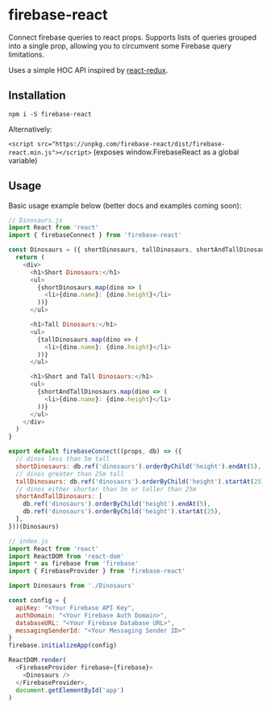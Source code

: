 # firebase-react

Connect firebase queries to react props. Supports lists of queries grouped into a single prop, allowing you to circumvent some Firebase query limitations.

Uses a simple HOC API inspired by [react-redux](https://github.com/reactjs/react-redux).

## Installation

`npm i -S firebase-react`

Alternatively:

`<script src="https://unpkg.com/firebase-react/dist/firebase-react.min.js"></script>` (exposes window.FirebaseReact as a global variable)

## Usage

Basic usage example below (better docs and examples coming soon):

```js
// Dinosaurs.js
import React from 'react'
import { firebaseConnect } from 'firebase-react'

const Dinosaurs = ({ shortDinosaurs, tallDinosaurs, shortAndTallDinosaurs }) => {
  return (
    <div>
      <h1>Short Dinosaurs:</h1>
      <ul>
        {shortDinosaurs.map(dino => (
          <li>{dino.name}: {dino.height}</li>
        ))}
      </ul>

      <h1>Tall Dinosaurs:</h1>
      <ul>
        {tallDinosaurs.map(dino => (
          <li>{dino.name}: {dino.height}</li>
        ))}
      </ul>

      <h1>Short and Tall Dinosaurs:</h1>
      <ul>
        {shortAndTallDinosaurs.map(dino => (
          <li>{dino.name}: {dino.height}</li>
        ))}
      </ul>
    </div>
  )
}

export default firebaseConnect((props, db) => ({
  // dinos less than 5m tall
  shortDinosaurs: db.ref('dinosaurs').orderByChild('height').endAt(5),
  // dinos greater than 25m tall
  tallDinosaurs: db.ref('dinosaurs').orderByChild('height').startAt(25),
  // dinos either shorter than 5m or taller than 25m
  shortAndTallDinosaurs: [
    db.ref('dinosaurs').orderByChild('height').endAt(5),
    db.ref('dinosaurs').orderByChild('height').startAt(25),
  ],
}))(Dinosaurs)
```

```js
// index.js
import React from 'react'
import ReactDOM from 'react-dom'
import * as firebase from 'firebase'
import { FirebaseProvider } from 'firebase-react'

import Dinosaurs from './Dinosaurs'

const config = {
  apiKey: "<Your Firebase API Key",
  authDomain: "<Your Firebase Auth Domain>",
  databaseURL: "<Your Firebase Database URL>",
  messagingSenderId: "<Your Messaging Sender ID>"
}
firebase.initializeApp(config)

ReactDOM.render(
  <FirebaseProvider firebase={firebase}>
    <Dinosaurs />
  </FirebaseProvider>,
  document.getElementById('app')
)
```
